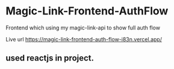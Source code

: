 # Magic-Link-Frontend-AuthFlow
Frontend which using my magic-link-api to show full auth flow

Live url https://magic-link-frontend-auth-flow-i83n.vercel.app/

## used reactjs in project.
